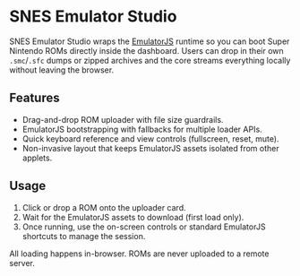 # SNES Emulator Studio

SNES Emulator Studio wraps the [EmulatorJS](https://emulatorjs.com/) runtime so you can boot Super Nintendo ROMs directly inside the dashboard. Users can drop in their own `.smc`/`.sfc` dumps or zipped archives and the core streams everything locally without leaving the browser.

## Features
- Drag-and-drop ROM uploader with file size guardrails.
- EmulatorJS bootstrapping with fallbacks for multiple loader APIs.
- Quick keyboard reference and view controls (fullscreen, reset, mute).
- Non-invasive layout that keeps EmulatorJS assets isolated from other applets.

## Usage
1. Click or drop a ROM onto the uploader card.
2. Wait for the EmulatorJS assets to download (first load only).
3. Once running, use the on-screen controls or standard EmulatorJS shortcuts to manage the session.

All loading happens in-browser. ROMs are never uploaded to a remote server.
